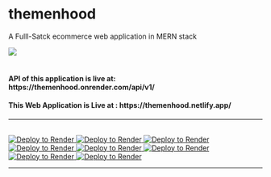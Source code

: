 # themenhood
A Fulll-Satck ecommerce web application in MERN stack
<div>
  <img src="https://res.cloudinary.com/dbihgswg7/image/upload/v1672905072/logo/bb-logo-1_1_y72x1k.svg"/>
</div>
</br>

<h4>API of this application is live at: https://themenhood.onrender.com/api/v1/</h4>
<h4>This Web Application is Live at : https://themenhood.netlify.app/</h4>
<hr>
</br>
<a href="https://render.com/deploy?repo=https://github.com/surajaswal29/themenhood">
  <img src="https://img.shields.io/badge/Render-%46E3B7.svg?style=for-the-badge&logo=render&logoColor=white" alt="Deploy to Render">
</a>
<a href="https://render.com/deploy?repo=https://github.com/surajaswal29/themenhood">
  <img src="https://img.shields.io/badge/netlify-%23000000.svg?style=for-the-badge&logo=netlify&logoColor=#00C7B7" alt="Deploy to Render">
</a>
<a href="https://render.com/deploy?repo=https://github.com/surajaswal29/themenhood">
  <img src="https://img.shields.io/badge/MongoDB-%234ea94b.svg?style=for-the-badge&logo=mongodb&logoColor=white" alt="Deploy to Render">
</a>
<a href="https://render.com/deploy?repo=https://github.com/surajaswal29/themenhood">
  <img src="https://img.shields.io/badge/express.js-%23404d59.svg?style=for-the-badge&logo=express&logoColor=%2361DAFB" alt="Deploy to Render">
</a>
<a href="https://render.com/deploy?repo=https://github.com/surajaswal29/themenhood">
  <img src="https://img.shields.io/badge/NPM-%23CB3837.svg?style=for-the-badge&logo=npm&logoColor=white" alt="Deploy to Render">
</a>
<a href="https://render.com/deploy?repo=https://github.com/surajaswal29/themenhood">
  <img src="https://img.shields.io/badge/node.js-6DA55F?style=for-the-badge&logo=node.js&logoColor=white" alt="Deploy to Render">
</a>
<a href="https://render.com/deploy?repo=https://github.com/surajaswal29/themenhood">
  <img src="https://img.shields.io/badge/react-%2320232a.svg?style=for-the-badge&logo=react&logoColor=%2361DAFB" alt="Deploy to Render">
</a>
<a href="https://render.com/deploy?repo=https://github.com/surajaswal29/themenhood">
  <img src="https://img.shields.io/badge/redux-%23593d88.svg?style=for-the-badge&logo=redux&logoColor=white" alt="Deploy to Render">
</a>
<hr>
</br>
